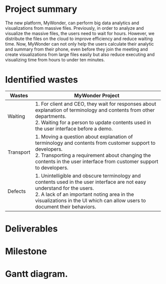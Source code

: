
# Project summary
The new platform, MyWonder, can perform big data analytics and visualizations from massive files. Previously, in order to analyze and visualize the massive files, the users need to wait for hours. However, we distribute the files on the cloud to improve efficiency and reduce waiting time. Now, MyWonder can not only help the users calculate their analytic and summary from their phone, even before they join the meeting and create visualizations from large files easily but also reduce executing and visualizing time from hours to under ten minutes. 


# Identified wastes
| Wastes    | MyWonder Project                                             |
| --------- | ------------------------------------------------------------ |
| Waiting   | 1. For client and CEO, they wait  for responses about explanation of terminology and contents from other     departments.  <br />2. Waiting for a person to update  contents used in the user interface before a demo. |
| Transport | 1. Moving a question about explanation  of terminology and contents from customer support to developers. <br />2. Transporting a requirement  about changing the contents in the user interface from customer support to  developers. |
| Defects   | 1.  Unintelligible and obscure terminology  and contents used in the user interface are not easy understand for the users.  <br />2.  A lack of an important noting  area in the visualizations in the UI which can allow users to document their behaviors. |



# Deliverables


# Milestone



# Gantt diagram.
